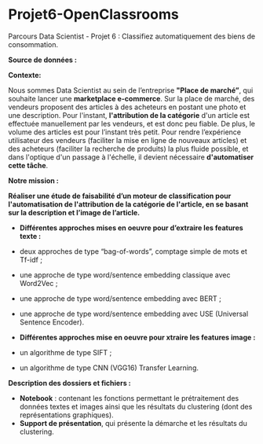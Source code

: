 # Projet6-OpenClassrooms
Parcours Data Scientist - Projet 6 : Classifiez automatiquement des biens de consommation.

**Source de données :**


**Contexte:**

Nous sommes Data Scientist au sein de l’entreprise **"Place de marché”**, qui souhaite lancer une **marketplace e-commerce**. Sur la place de marché, des vendeurs proposent des articles à des acheteurs en postant une photo et une description. 
Pour l'instant, **l'attribution de la catégorie** d'un article est effectuée manuellement par les vendeurs, et est donc peu fiable. De plus, le volume des articles est pour l’instant très petit. 
Pour rendre l’expérience utilisateur des vendeurs (faciliter la mise en ligne de nouveaux articles) et des acheteurs (faciliter la recherche de produits) la plus fluide possible, et dans l'optique d'un passage à l'échelle, il devient nécessaire **d'automatiser cette tâche**.


**Notre mission :**

**Réaliser une étude de faisabilité d’un moteur de classification pour l'automatisation de l'attribution de la catégorie de l'article, en se basant sur la description et l’image de l’article.**

* **Différentes approches mises en oeuvre pour d’extraire les features texte :**
 * deux approches de type “bag-of-words”, comptage simple de mots et Tf-idf ;
 * une approche de type word/sentence embedding classique avec Word2Vec ;
 * une approche de type word/sentence embedding avec BERT ;
 * une approche de type word/sentence embedding avec USE (Universal Sentence Encoder).

* **Différentes approches mise en oeuvre pour xtraire les features image :**
 * un algorithme de type SIFT ;
 * un algorithme de type CNN (VGG16) Transfer Learning.


**Description des dossiers et fichiers :**
* **Notebook** : contenant les fonctions permettant le prétraitement des données textes et images ainsi que les résultats du clustering (dont des représentations graphiques).
* **Support de présentation**, qui présente la démarche et les résultats du clustering.
 

